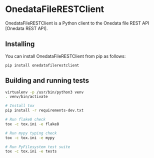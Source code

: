 # OnedataFileRESTClient

OnedataFileRESTClient is a Python client to the Onedata file REST API [Onedata REST API].

## Installing

You can install OnedataFileRESTClient from pip as follows:

```
pip install onedatafilerestclient
```

## Building and running tests

```bash
virtualenv -p /usr/bin/python3 venv
. venv/bin/activate

# Install tox
pip install -r requirements-dev.txt

# Run flake8 check
tox -c tox.ini -e flake8

# Run mypy typing check
tox -c tox.ini -e mypy

# Run PyFilesystem test suite
tox -c tox.ini -e tests
```
